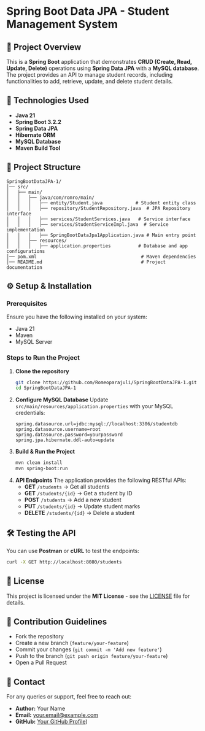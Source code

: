 # Spring Boot Data JPA - Student Management System

## 📌 Project Overview

This is a **Spring Boot** application that demonstrates **CRUD (Create, Read, Update, Delete)** operations using **Spring Data JPA** with a **MySQL database**. The project provides an API to manage student records, including functionalities to add, retrieve, update, and delete student details.

## 🚀 Technologies Used

- **Java 21**
- **Spring Boot 3.2.2**
- **Spring Data JPA**
- **Hibernate ORM**
- **MySQL Database**
- **Maven Build Tool**

## 📂 Project Structure

```
SpringBootDataJPA-1/
│── src/
│   ├── main/
│   │   ├── java/com/romro/main/
│   │   │   ├── entity/Student.java            # Student entity class
│   │   │   ├── repository/StudentRepository.java  # JPA Repository interface
│   │   │   ├── services/StudentServices.java   # Service interface
│   │   │   ├── services/StudentServiceImpl.java  # Service implementation
│   │   │   ├── SpringBootDataJpa1Application.java # Main entry point
│   │   ├── resources/
│   │   │   ├── application.properties          # Database and app configurations
│── pom.xml                                      # Maven dependencies
│── README.md                                    # Project documentation
```

## ⚙️ Setup & Installation

### Prerequisites

Ensure you have the following installed on your system:

- Java 21
- Maven
- MySQL Server

### Steps to Run the Project

1. **Clone the repository**
   ```sh
   git clone https://github.com/Romeoparajuli/SpringBootDataJPA-1.git
   cd SpringBootDataJPA-1
   ```
2. **Configure MySQL Database** Update `src/main/resources/application.properties` with your MySQL credentials:
   ```properties
   spring.datasource.url=jdbc:mysql://localhost:3306/studentdb
   spring.datasource.username=root
   spring.datasource.password=yourpassword
   spring.jpa.hibernate.ddl-auto=update
   ```
3. **Build & Run the Project**
   ```sh
   mvn clean install
   mvn spring-boot:run
   ```
4. **API Endpoints** The application provides the following RESTful APIs:
   - **GET** `/students` → Get all students
   - **GET** `/students/{id}` → Get a student by ID
   - **POST** `/students` → Add a new student
   - **PUT** `/students/{id}` → Update student marks
   - **DELETE** `/students/{id}` → Delete a student

## 🛠️ Testing the API

You can use **Postman** or **cURL** to test the endpoints:

```sh
curl -X GET http://localhost:8080/students
```

## 📜 License

This project is licensed under the **MIT License** - see the [LICENSE](LICENSE) file for details.

## 🤝 Contribution Guidelines

- Fork the repository
- Create a new branch (`feature/your-feature`)
- Commit your changes (`git commit -m 'Add new feature'`)
- Push to the branch (`git push origin feature/your-feature`)
- Open a Pull Request

## 📧 Contact

For any queries or support, feel free to reach out:

- **Author:** Your Name
- **Email:** [your.email@example.com](mailto\:milankit123@gmail.com)
- **GitHub:** [Your GitHub Profile](https://github.com/Romeoparajuli))



